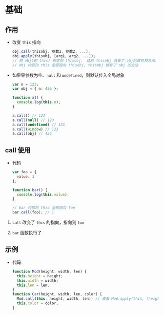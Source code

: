 # 基础

## 作用

*   改变 `this` 指向

    ```javascript
    obj.call(thisobj, 参数1, 参数2, ...);
    obj.apply(thisobj, [arg1, arg2, ...]);
    // 把 obj(即 this) 绑定到 thisobj， 这时 thisobj 具备了 obj的属性和方法，或者 thisobj 继承了 obj 的属性和方法
    // obj 内部的 this 全部指向 thisobj, thisobj 拥有了 obj 的方法
    ```

*   如果果参数为空、`null` 和 `undefined`，则默认传入全局对象

    ```javascript
    var n = 123;
    var obj = { n: 456 };

    function a() {
      console.log(this.n);
    }

    a.call() // 123
    a.call(null) // 123
    a.call(undefined) // 123
    a.call(window) // 123
    a.call(obj) // 456
    ```

## call 使用

*   代码

    ```javascript
    var foo = {
      value: 1
    };

    function bar() {
      console.log(this.value);
    }

    // bar 内部的 this 全部指向 foo
    bar.call(foo); // 1
    ```

1.  `call` 改变了 `this` 的指向，指向到 `foo`

2.  `bar` 函数执行了

## 示例

*   代码

    ```javascript
    function Mod(height, width, len) {
      this.height = height;
      this.width = width;
      this.len = len;
    }
    function Car(height, width, len, color) {
      Mod.call(this, height, width, len); // 或者 Mod.apply(this, [height, width, len]);
      this.color = color;
    }
    ```

